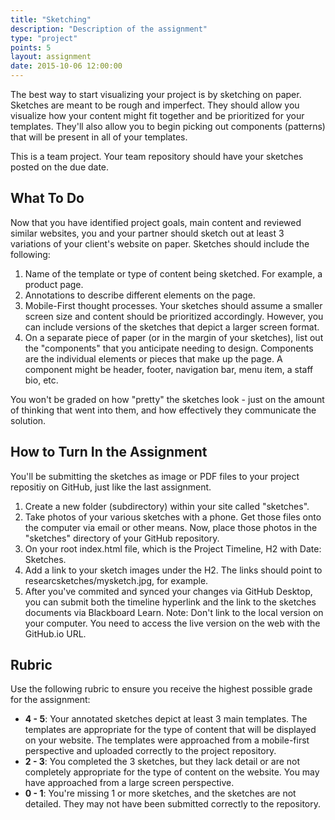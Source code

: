 ```yaml
---
title: "Sketching"
description: "Description of the assignment"
type: "project"
points: 5
layout: assignment
date: 2015-10-06 12:00:00
---
```


The best way to start visualizing your project is by sketching on paper.  Sketches are meant to be rough and imperfect.  They should allow you visualize how your content might fit together and be prioritized for your templates.  They'll also allow you to begin picking out components (patterns) that will be present in all of your templates. 

This is a team project.  Your team repository should have your sketches posted on the due date.

## What To Do

Now that you have identified project goals, main content and reviewed similar websites, you and your partner should sketch out at least 3 variations of your client's website on paper.  Sketches should include the following:

1.  Name of the template or type of content being sketched.  For example, a product page.
2.  Annotations to describe different elements on the page.
3.  Mobile-First thought processes.  Your sketches should assume a smaller screen size and content should be prioritized accordingly.  However, you can include versions of the sketches that depict a larger screen format.
4.  On a separate piece of paper (or in the margin of your sketches), list out the "components" that you anticipate needing to design.  Components are the individual elements or pieces that make up the page.  A component might be header, footer, navigation bar, menu item, a staff bio, etc.

You won't be graded on how "pretty" the sketches look - just on the amount of thinking that went into them, and how effectively they communicate the solution.  

## How to Turn In the Assignment

You'll be submitting the sketches as image or PDF files to your project repositiy on GitHub, just like the last assignment.  

1.  Create a new folder (subdirectory) within your site called "sketches".
2.  Take photos of your various sketches with a phone.  Get those files onto the computer via email or other means.  Now, place those photos in the "sketches" directory of your GitHub repository.
3.  On your root index.html file, which is the Project Timeline, H2 with Date: Sketches.
6.  Add a link to your sketch images under the H2.  The links should point to researcsketches/mysketch.jpg, for example.
7.  After you've commited and synced your changes via GitHub Desktop, you can submit both the timeline hyperlink and the link to the sketches documents via Blackboard Learn.  Note: Don't link to the local version on your computer.  You need to access the live version on the web with the GitHub.io URL.

## Rubric

Use the following rubric to ensure you receive the highest possible grade for the assignment:

* **4 - 5**: Your annotated sketches depict at least 3 main templates.  The templates are appropriate for the type of content that will be displayed on your website. The templates were approached from a mobile-first perspective and uploaded correctly to the project repository.
* **2 - 3**: You completed the 3 sketches, but they lack detail or are not completely appropriate for the type of content on the website.  You may have approached from a large screen perspective.  
* **0 - 1**: You're missing 1 or more sketches, and the sketches are not detailed.  They may not have been submitted correctly to the repository.